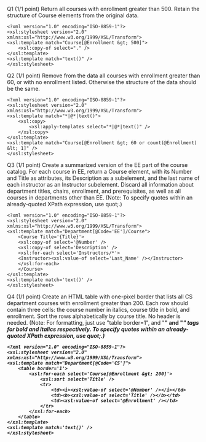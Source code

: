 Q1  (1/1 point)
Return all courses with enrollment greater than 500. Retain the structure of Course elements from the original data. 
```
<?xml version="1.0" encoding="ISO-8859-1"?>
<xsl:stylesheet version="2.0" xmlns:xsl="http://www.w3.org/1999/XSL/Transform">
<xsl:template match="Course[@Enrollment &gt; 500]">
    <xsl:copy-of select="." />
</xsl:template>
<xsl:template match="text()" />
</xsl:stylesheet>
```
Q2  (1/1 point)
Remove from the data all courses with enrollment greater than 60, or with no enrollment listed. Otherwise the structure of the data should be the same. 
```
<?xml version="1.0" encoding="ISO-8859-1"?>
<xsl:stylesheet version="2.0" xmlns:xsl="http://www.w3.org/1999/XSL/Transform">
<xsl:template match="*|@*|text()">
    <xsl:copy>
        <xsl:apply-templates select="*|@*|text()" />
    </xsl:copy>
</xsl:template>
<xsl:template match="Course[@Enrollment &gt; 60 or count(@Enrollment) &lt; 1]" />
</xsl:stylesheet>
```
Q3  (1/1 point)
Create a summarized version of the EE part of the course catalog. For each course in EE, return a Course element, with its Number and Title as attributes, its Description as a subelement, and the last name of each instructor as an Instructor subelement. Discard all information about department titles, chairs, enrollment, and prerequisites, as well as all courses in departments other than EE. (Note: To specify quotes within an already-quoted XPath expression, use quot;.) 
```
<?xml version="1.0" encoding="ISO-8859-1"?>
<xsl:stylesheet version="2.0" xmlns:xsl="http://www.w3.org/1999/XSL/Transform">
<xsl:template match="Department[@Code='EE']/Course">
    <Course Title='{Title}'>
    <xsl:copy-of select='@Number' />
    <xsl:copy-of select='Description' />
    <xsl:for-each select='Instructors/*'>
    <Instructor><xsl:value-of select='Last_Name' /></Instructor>
    </xsl:for-each>
    </Course>
</xsl:template>
<xsl:template match='text()' />
</xsl:stylesheet>
```
Q4  (1/1 point)
Create an HTML table with one-pixel border that lists all CS department courses with enrollment greater than 200. Each row should contain three cells: the course number in italics, course title in bold, and enrollment. Sort the rows alphabetically by course title. No header is needed. (Note: For formatting, just use "table border=1", and "<b>" and "<i>" tags for bold and italics respectively. To specify quotes within an already-quoted XPath expression, use quot;.) 
```
<?xml version="1.0" encoding="ISO-8859-1"?>
<xsl:stylesheet version="2.0" xmlns:xsl="http://www.w3.org/1999/XSL/Transform">
<xsl:template match="Department[@Code='CS']">
    <table border='1'>
        <xsl:for-each select='Course[@Enrollment &gt; 200]'>
            <xsl:sort select='Title' />
            <tr>
                <td><i><xsl:value-of select='@Number' /></i></td>
                <td><b><xsl:value-of select='Title' /></b></td>
                <td><xsl:value-of select='@Enrollment' /></td>
            </tr>
        </xsl:for-each>
    </table>
</xsl:template>
<xsl:template match='text()' />
</xsl:stylesheet>
```